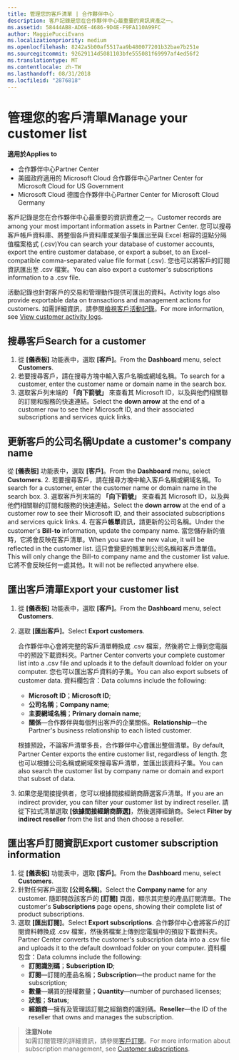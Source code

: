 ```yaml
---
title: 管理您的客戶清單 | 合作夥伴中心
description: 客戶記錄是您在合作夥伴中心最重要的資訊資產之一。
ms.assetid: 58444AB8-AD6E-4686-9D4E-F9FA110A99FC
author: MaggiePucciEvans
ms.localizationpriority: medium
ms.openlocfilehash: 8242a5b00af5517aa9b480077201b32bae7b251e
ms.sourcegitcommit: 92629114d5081103bfe555081f69997af4ed56f2
ms.translationtype: MT
ms.contentlocale: zh-TW
ms.lasthandoff: 08/31/2018
ms.locfileid: "2876818"
---
```

# <a name="manage-your-customer-list"></a><span data-ttu-id="fdb4b-103">管理您的客戶清單</span><span class="sxs-lookup"><span data-stu-id="fdb4b-103">Manage your customer list</span></span>

**<span data-ttu-id="fdb4b-104">適用於</span><span class="sxs-lookup"><span data-stu-id="fdb4b-104">Applies to</span></span>**

-  <span data-ttu-id="fdb4b-105">合作夥伴中心</span><span class="sxs-lookup"><span data-stu-id="fdb4b-105">Partner Center</span></span>
-  <span data-ttu-id="fdb4b-106">美國政府適用的 Microsoft Cloud 合作夥伴中心</span><span class="sxs-lookup"><span data-stu-id="fdb4b-106">Partner Center for Microsoft Cloud for US Government</span></span>
-  <span data-ttu-id="fdb4b-107">Microsoft Cloud 德國合作夥伴中心</span><span class="sxs-lookup"><span data-stu-id="fdb4b-107">Partner Center for Microsoft Cloud Germany</span></span>

<span data-ttu-id="fdb4b-108">客戶記錄是您在合作夥伴中心最重要的資訊資產之一。</span><span class="sxs-lookup"><span data-stu-id="fdb4b-108">Customer records are among your most important information assets in Partner Center.</span></span> <span data-ttu-id="fdb4b-109">您可以搜尋客戶帳戶資料庫、將整個各戶資料庫或某個子集匯出至與 Excel 相容的逗點分隔值檔案格式 (.csv)</span><span class="sxs-lookup"><span data-stu-id="fdb4b-109">You can search your database of customer accounts, export the entire customer database, or export a subset, to an Excel-compatible comma-separated value file format (.csv).</span></span> <span data-ttu-id="fdb4b-110">您也可以將客戶的訂閱資訊匯出至 .csv 檔案。</span><span class="sxs-lookup"><span data-stu-id="fdb4b-110">You can also export a customer's subscriptions information to a .csv file.</span></span>

<span data-ttu-id="fdb4b-111">活動記錄也針對客戶的交易和管理動作提供可匯出的資料。</span><span class="sxs-lookup"><span data-stu-id="fdb4b-111">Activity logs also provide exportable data on transactions and management actions for customers.</span></span> <span data-ttu-id="fdb4b-112">如需詳細資訊，請參閱[檢視客戶活動記錄](activity-logs.md)。</span><span class="sxs-lookup"><span data-stu-id="fdb4b-112">For more information, see [View customer activity logs](activity-logs.md).</span></span>


## <a name="search-for-a-customer"></a><span data-ttu-id="fdb4b-113">搜尋客戶</span><span class="sxs-lookup"><span data-stu-id="fdb4b-113">Search for a customer</span></span>

1.  <span data-ttu-id="fdb4b-114">從 **\[儀表板\]** 功能表中，選取 **\[客戶\]**。</span><span class="sxs-lookup"><span data-stu-id="fdb4b-114">From the **Dashboard** menu, select **Customers**.</span></span>
2.  <span data-ttu-id="fdb4b-115">若要搜尋客戶，請在搜尋方塊中輸入客戶名稱或網域名稱。</span><span class="sxs-lookup"><span data-stu-id="fdb4b-115">To search for a customer, enter the customer name or domain name in the search box.</span></span>
3.  <span data-ttu-id="fdb4b-116">選取客戶列末端的 **「向下箭號」** 來查看其 Microsoft ID，以及與他們相關聯的訂閱和服務的快速連結。</span><span class="sxs-lookup"><span data-stu-id="fdb4b-116">Select the **down arrow** at the end of a customer row to see their Microsoft ID, and their associated subscriptions and services quick links.</span></span>

## <a name="update-a-customers-company-name"></a><span data-ttu-id="fdb4b-117">更新客戶的公司名稱</span><span class="sxs-lookup"><span data-stu-id="fdb4b-117">Update a customer's company name</span></span>

<span data-ttu-id="fdb4b-118">從 **\[儀表板\]** 功能表中，選取 **\[客戶\]**。</span><span class="sxs-lookup"><span data-stu-id="fdb4b-118">From the **Dashboard** menu, select **Customers**.</span></span>
2.  <span data-ttu-id="fdb4b-119">若要搜尋客戶，請在搜尋方塊中輸入客戶名稱或網域名稱。</span><span class="sxs-lookup"><span data-stu-id="fdb4b-119">To search for a customer, enter the customer name or domain name in the search box.</span></span>
3.  <span data-ttu-id="fdb4b-120">選取客戶列末端的 **「向下箭號」** 來查看其 Microsoft ID，以及與他們相關聯的訂閱和服務的快速連結。</span><span class="sxs-lookup"><span data-stu-id="fdb4b-120">Select the **down arrow** at the end of a customer row to see their Microsoft ID, and their associated subscriptions and services quick links.</span></span>
4.  <span data-ttu-id="fdb4b-121">在客戶**帳單**資訊，請更新的公司名稱。</span><span class="sxs-lookup"><span data-stu-id="fdb4b-121">Under the customer's **Bill-to** information, update the company name.</span></span> <span data-ttu-id="fdb4b-122">當您儲存新的值時，它將會反映在客戶清單。</span><span class="sxs-lookup"><span data-stu-id="fdb4b-122">When you save the new value, it will be reflected in the customer list.</span></span> <span data-ttu-id="fdb4b-123">這只會變更的帳單到公司名稱和客戶清單值。</span><span class="sxs-lookup"><span data-stu-id="fdb4b-123">This will only change the Bill-to company name and the customer list value.</span></span> <span data-ttu-id="fdb4b-124">它將不會反映任何一處其他。</span><span class="sxs-lookup"><span data-stu-id="fdb4b-124">It will not be reflected anywhere else.</span></span>

## <a name="export-your-customer-list"></a><span data-ttu-id="fdb4b-125">匯出客戶清單</span><span class="sxs-lookup"><span data-stu-id="fdb4b-125">Export your customer list</span></span>

1.  <span data-ttu-id="fdb4b-126">從 **\[儀表板\]** 功能表中，選取 **\[客戶\]**。</span><span class="sxs-lookup"><span data-stu-id="fdb4b-126">From the **Dashboard** menu, select **Customers**.</span></span>
2.  <span data-ttu-id="fdb4b-127">選取 **\[匯出客戶\]**。</span><span class="sxs-lookup"><span data-stu-id="fdb4b-127">Select **Export customers**.</span></span>

    <span data-ttu-id="fdb4b-128">合作夥伴中心會將完整的客戶清單轉換成 .csv 檔案，然後將它上傳到您電腦中的預設下載資料夾。</span><span class="sxs-lookup"><span data-stu-id="fdb4b-128">Partner Center converts your complete customer list into a .csv file and uploads it to the default download folder on your computer.</span></span> <span data-ttu-id="fdb4b-129">您也可以匯出客戶資料的子集。</span><span class="sxs-lookup"><span data-stu-id="fdb4b-129">You can also export subsets of customer data.</span></span> <span data-ttu-id="fdb4b-130">資料欄包含：</span><span class="sxs-lookup"><span data-stu-id="fdb4b-130">Data columns include the following:</span></span>

    -   <span data-ttu-id="fdb4b-131">**Microsoft ID**；</span><span class="sxs-lookup"><span data-stu-id="fdb4b-131">**Microsoft ID**;</span></span>
    -   <span data-ttu-id="fdb4b-132">**公司名稱**；</span><span class="sxs-lookup"><span data-stu-id="fdb4b-132">**Company name**;</span></span>
    -   <span data-ttu-id="fdb4b-133">**主要網域名稱**；</span><span class="sxs-lookup"><span data-stu-id="fdb4b-133">**Primary domain name**;</span></span>
    -   <span data-ttu-id="fdb4b-134">**關係**—合作夥伴與每個列出客戶的企業關係。</span><span class="sxs-lookup"><span data-stu-id="fdb4b-134">**Relationship**—the Partner's business relationship to each listed customer.</span></span>

    <span data-ttu-id="fdb4b-135">根據預設，不論客戶清單多長，合作夥伴中心會匯出整個清單。</span><span class="sxs-lookup"><span data-stu-id="fdb4b-135">By default, Partner Center exports the entire customer list, regardless of length.</span></span> <span data-ttu-id="fdb4b-136">您也可以根據公司名稱或網域來搜尋客戶清單，並匯出該資料子集。</span><span class="sxs-lookup"><span data-stu-id="fdb4b-136">You can also search the customer list by company name or domain and export that subset of data.</span></span>

3.  <span data-ttu-id="fdb4b-137">如果您是間接提供者，您可以根據間接經銷商篩選客戶清單。</span><span class="sxs-lookup"><span data-stu-id="fdb4b-137">If you are an indirect provider, you can filter your customer list by indirect reseller.</span></span> <span data-ttu-id="fdb4b-138">請從下拉式清單選取 **\[依據間接經銷商篩選\]**，然後選擇經銷商。</span><span class="sxs-lookup"><span data-stu-id="fdb4b-138">Select **Filter by indirect reseller** from the list and then choose a reseller.</span></span>


## <a name="export-customer-subscription-information"></a><span data-ttu-id="fdb4b-139">匯出客戶訂閱資訊</span><span class="sxs-lookup"><span data-stu-id="fdb4b-139">Export customer subscription information</span></span>

1.  <span data-ttu-id="fdb4b-140">從 **\[儀表板\]** 功能表中，選取 **\[客戶\]**。</span><span class="sxs-lookup"><span data-stu-id="fdb4b-140">From the **Dashboard** menu, select **Customers**.</span></span>
2.  <span data-ttu-id="fdb4b-141">針對任何客戶選取 **\[公司名稱\]**。</span><span class="sxs-lookup"><span data-stu-id="fdb4b-141">Select the **Company name** for any customer.</span></span> <span data-ttu-id="fdb4b-142">隨即開啟該客戶的 **\[訂閱\]** 頁面，顯示其完整的產品訂閱清單。</span><span class="sxs-lookup"><span data-stu-id="fdb4b-142">The customer's **Subscriptions** page opens, showing their complete list of product subscriptions.</span></span>
3.  <span data-ttu-id="fdb4b-143">選取 **\[匯出訂閱\]**。</span><span class="sxs-lookup"><span data-stu-id="fdb4b-143">Select **Export subscriptions**.</span></span> <span data-ttu-id="fdb4b-144">合作夥伴中心會將客戶的訂閱資料轉換成 .csv 檔案，然後將檔案上傳到您電腦中的預設下載資料夾。</span><span class="sxs-lookup"><span data-stu-id="fdb4b-144">Partner Center converts the customer's subscription data into a .csv file and uploads it to the default download folder on your computer.</span></span> <span data-ttu-id="fdb4b-145">資料欄包含：</span><span class="sxs-lookup"><span data-stu-id="fdb4b-145">Data columns include the following:</span></span>
    -   <span data-ttu-id="fdb4b-146">**訂閱識別碼**；</span><span class="sxs-lookup"><span data-stu-id="fdb4b-146">**Subscription ID**;</span></span>
    -   <span data-ttu-id="fdb4b-147">**訂閱**—訂閱的產品名稱；</span><span class="sxs-lookup"><span data-stu-id="fdb4b-147">**Subscription**—the product name for the subscription;</span></span>
    -   <span data-ttu-id="fdb4b-148">**數量**—購買的授權數量；</span><span class="sxs-lookup"><span data-stu-id="fdb4b-148">**Quantity**—number of purchased licenses;</span></span>
    -   <span data-ttu-id="fdb4b-149">**狀態**；</span><span class="sxs-lookup"><span data-stu-id="fdb4b-149">**Status**;</span></span>
    -   <span data-ttu-id="fdb4b-150">**經銷商**—擁有及管理該訂閱之經銷商的識別碼。</span><span class="sxs-lookup"><span data-stu-id="fdb4b-150">**Reseller**—the ID of the reseller that owns and manages the subscription.</span></span>

>**<span data-ttu-id="fdb4b-151">注意</span><span class="sxs-lookup"><span data-stu-id="fdb4b-151">Note</span></span>**<br>
<span data-ttu-id="fdb4b-152">如需訂閱管理的詳細資訊，請參閱[客戶訂閱](customer-subscriptions.md)。</span><span class="sxs-lookup"><span data-stu-id="fdb4b-152">For more information about subscription management, see [Customer subscriptions](customer-subscriptions.md).</span></span>

     

 

 



